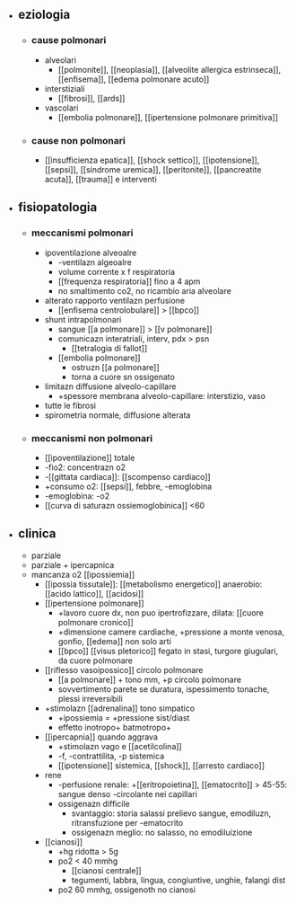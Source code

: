 - ## eziologia
	- ### cause polmonari
		- alveolari
			- [[polmonite]], [[neoplasia]], [[alveolite allergica estrinseca]], [[enfisema]], [[edema polmonare acuto]]
		- interstiziali
			- [[fibrosi]], [[ards]]
		- vascolari
			- [[embolia polmonare]], [[ipertensione polmonare primitiva]]
	- ### cause non polmonari
		- [[insufficienza epatica]], [[shock settico]], [[ipotensione]], [[sepsi]], [[sindrome uremica]], [[peritonite]], [[pancreatite acuta]], [[trauma]] e interventi
- ## fisiopatologia
	- ### meccanismi polmonari
		- ipoventilazione alveoalre
			- -ventilazn algeoalre
			- volume corrente x f respiratoria
			- [[frequenza respiratoria]] fino a 4 apm
			- no smaltimento co2, no ricambio aria alveolare
		- alterato rapporto ventilazn perfusione
			- [[enfisema centrolobulare]] > [[bpco]]
		- shunt intrapolmonari
			- sangue [[a polmonare]] > [[v polmonare]]
			- comunicazn interatriali, interv, pdx > psn
				- [[tetralogia di fallot]]
			- [[embolia polmonare]]
				- ostruzn [[a polmonare]]
				- torna a cuore sn ossigenato
		- limitazn diffusione alveolo-capillare
			- +spessore membrana alveolo-capillare: interstizio, vaso
		- tutte le fibrosi
		- spirometria normale, diffusione alterata
	- ### meccanismi non polmonari
		- [[ipoventilazione]] totale
		- -fio2: concentrazn o2
		- -[[gittata cardiaca]]: [[scompenso cardiaco]]
		- +consumo o2: [[sepsi]], febbre, -emoglobina
		- -emoglobina: -o2
		- [[curva di saturazn ossiemoglobinica]] <60
- ## clinica
	- parziale
	- parziale + ipercapnica
	- mancanza o2 [[ipossiemia]]
		- [[ipossia tissutale]]: [[metabolismo energetico]] anaerobio: [[acido lattico]], [[acidosi]]
		- [[ipertensione polmonare]]
			- +lavoro cuore dx, non puo ipertrofizzare, dilata: [[cuore polmonare cronico]]
			- +dimensione camere cardiache, +pressione a monte venosa, gonfio, [[edema]] non solo arti
			- [[bpco]] [[visus pletorico]] fegato in stasi, turgore giugulari, da cuore polmonare
		- [[riflesso vasoipossico]] circolo polmonare
			- [[a polmonare]] + tono mm, +p circolo polmonare
			- sovvertimento parete se duratura, ispessimento tonache, plessi irreversibili
		- +stimolazn [[adrenalina]] tono simpatico
			- +ipossiemia = +pressione sist/diast
			- effetto inotropo+ batmotropo+
		- [[ipercapnia]] quando aggrava
			- +stimolazn vago e [[acetilcolina]]
			- -f, -contrattilita, -p sistemica
			- [[ipotensione]] sistemica, [[shock]], [[arresto cardiaco]]
		- rene
			- -perfusione renale: +[[eritropoietina]], [[ematocrito]] > 45-55: sangue denso -circolante nei capillari
			- ossigenazn difficile
				- svantaggio: storia salassi prelievo sangue, emodiluzn, ritransfuzione per -ematocrito
				- ossigenazn meglio: no salasso, no emodiluizione
		- [[cianosi]]
			- +hg ridotta > 5g
			- po2 < 40 mmhg
				- [[cianosi centrale]]
				- tegumenti, labbra, lingua, congiuntive, unghie, falangi dist
			- po2 60 mmhg, ossigenoth no cianosi